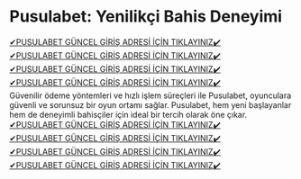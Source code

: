 # Pusulabet: Yenilikçi Bahis Deneyimi
<a href="https://wwwpusulabet806.com" rel="nofollow">✔PUSULABET GÜNCEL GİRİŞ ADRESİ İÇİN TIKLAYINIZ✔️</a><br>
<a href="https://wwwpusulabet806.com" rel="nofollow">✔PUSULABET GÜNCEL GİRİŞ ADRESİ İÇİN TIKLAYINIZ✔️</a><br>
<a href="https://wwwpusulabet806.com" rel="nofollow">✔PUSULABET GÜNCEL GİRİŞ ADRESİ İÇİN TIKLAYINIZ✔️</a><br>
<a href="https://wwwpusulabet806.com" rel="nofollow">✔PUSULABET GÜNCEL GİRİŞ ADRESİ İÇİN TIKLAYINIZ✔️</a><br>
Güvenilir ödeme yöntemleri ve hızlı işlem süreçleri ile Pusulabet, oyunculara güvenli ve sorunsuz bir oyun ortamı sağlar. Pusulabet, hem yeni başlayanlar hem de deneyimli bahisçiler için ideal bir tercih olarak öne çıkar.<br>
<a href="https://wwwpusulabet806.com" rel="nofollow">✔PUSULABET GÜNCEL GİRİŞ ADRESİ İÇİN TIKLAYINIZ✔️</a><br>
<a href="https://wwwpusulabet806.com" rel="nofollow">✔PUSULABET GÜNCEL GİRİŞ ADRESİ İÇİN TIKLAYINIZ✔️</a><br>
<a href="https://wwwpusulabet806.com" rel="nofollow">✔PUSULABET GÜNCEL GİRİŞ ADRESİ İÇİN TIKLAYINIZ✔️</a><br>
<a href="https://wwwpusulabet806.com" rel="nofollow">✔PUSULABET GÜNCEL GİRİŞ ADRESİ İÇİN TIKLAYINIZ✔️</a><br>
